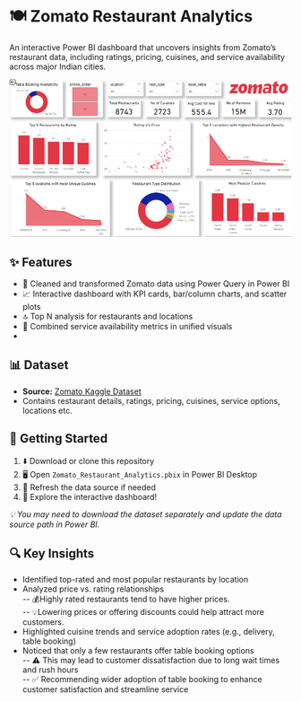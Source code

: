 # 🍽️ Zomato Restaurant Analytics

An interactive Power BI dashboard that uncovers insights from Zomato’s restaurant data, including ratings, pricing, cuisines, and service availability across major Indian cities.

![Dashboard Screenshot](zomato-dashboard-preview.png)


## ✨ Features

- 🧹 Cleaned and transformed Zomato data using Power Query in Power BI  
- 📈 Interactive dashboard with KPI cards, bar/column charts, and scatter plots  
- 🔝 Top N analysis for restaurants and locations  
- 🔄 Combined service availability metrics in unified visuals
- 

## 📊 Dataset

- **Source:** [Zomato Kaggle Dataset](https://www.kaggle.com/datasets/rajeshrampure/zomato-dataset)  
- Contains restaurant details, ratings, pricing, cuisines, service options, locations etc.

## 🚀 Getting Started

1. ⬇️ Download or clone this repository  
2. 🖥️ Open `Zomato_Restaurant_Analytics.pbix` in Power BI Desktop  
3. 🔁 Refresh the data source if needed  
4. 🧭 Explore the interactive dashboard!  

*💡 You may need to download the dataset separately and update the data source path in Power BI.*

## 🔍 Key Insights

- Identified top-rated and most popular restaurants by location  
- Analyzed price vs. rating relationships  
  -- 💰Highly rated restaurants tend to have higher prices.  
  -- 💡Lowering prices or offering discounts could help attract more customers.  
- Highlighted cuisine trends and service adoption rates (e.g., delivery, table booking)  
- Noticed that only a few restaurants offer table booking options  
  -- ⚠️ This may lead to customer dissatisfaction due to long wait times and rush hours  
  -- ✅ Recommending wider adoption of table booking to enhance customer satisfaction and streamline service
